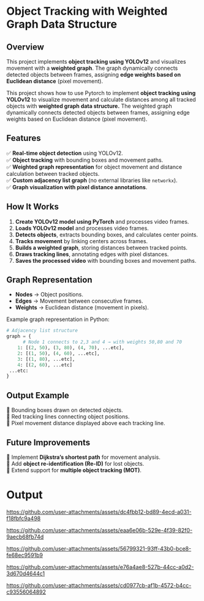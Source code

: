 # Object Tracking with Weighted Graph Data Structure

## Overview
This project implements **object tracking using YOLOv12** and visualizes movement with a **weighted graph**. The graph dynamically connects detected objects between frames, assigning **edge weights based on Euclidean distance** (pixel movement).

 This project shows how to use Pytorch to implement **object tracking using YOLOv12** to visualize movement and calculate distances among all tracked objects with **weighted graph data structure.** The weighted graph dynamically connects detected objects between frames, assigning edge weights based on Euclidean distance (pixel movement).

## Features
✅ **Real-time object detection** using YOLOv12.  
✅ **Object tracking** with bounding boxes and movement paths.  
✅ **Weighted graph representation** for object movement and distance calculation between tracked objects.  
✅ **Custom adjacency list graph** (no external libraries like `networkx`).  
✅ **Graph visualization with pixel distance annotations**.

## How It Works
1. **Create YOLOv12 model using PyTorch** and processes video frames.
2. **Loads YOLOv12 model** and processes video frames.
3. **Detects objects**, extracts bounding boxes, and calculates center points.
4. **Tracks movement** by linking centers across frames.
5. **Builds a weighted graph**, storing distances between tracked points.
6. **Draws tracking lines**, annotating edges with pixel distances.
7. **Saves the processed video** with bounding boxes and movement paths.

## Graph Representation
- **Nodes** → Object positions.
- **Edges** → Movement between consecutive frames.
- **Weights** → Euclidean distance (movement in pixels).

Example graph representation in Python:
```python
# Adjacency list structure
graph = {
      # Node 1 connects to 2,3 and 4 → with weights 50,80 and 70
    1: [(2, 50), (3, 80), (4, 70), ...etc],  
    2: [(1, 50), (4, 60), ...etc],
    3: [(1, 80), ...etc],
    4: [(2, 60), ...etc]
 ...etc:
}
```

## Output Example
🔹 Bounding boxes drawn on detected objects.  
🔹 Red tracking lines connecting object positions.  
🔹 Pixel movement distance displayed above each tracking line.  

## Future Improvements
🔹 Implement **Dijkstra’s shortest path** for movement analysis.  
🔹 Add **object re-identification (Re-ID)** for lost objects.  
🔹 Extend support for **multiple object tracking (MOT)**.  

# Output


https://github.com/user-attachments/assets/dc4fbb12-bd89-4ecd-a031-f18fbfc9a498


https://github.com/user-attachments/assets/eaa6e06b-529e-4f39-82f0-9aecb68fb74d



https://github.com/user-attachments/assets/56799321-93ff-43b0-bce8-fe68ec9591b9






https://github.com/user-attachments/assets/e76a4ae8-527b-44cc-a0d2-3d670d4644c1






https://github.com/user-attachments/assets/cd0977cb-af1b-4572-b4cc-c93556064892




